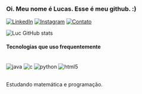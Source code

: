 <!-- Parágrafo de introdução -->
### Oi. Meu nome é Lucas. Esse é meu github. :)

<!-- Badges referentes a LinkedIn, Instagram e Gmail (contato) -->
[![LinkedIn](https://img.shields.io/badge/LinkedIn-0077B5?style=for-the-badge&logo=linkedin&logoColor=white)](https://www.linkedin.com/in/arnaldo-lucas-sd/)
[![Instagram](https://img.shields.io/badge/Instagram-E4405F?style=for-the-badge&logo=instagram&logoColor=white)](https://www.instagram.com/luc.ig._/)
[![Contato](https://img.shields.io/badge/Gmail-D14836?style=for-the-badge&logo=gmail&logoColor=white)](contatolucasoficial0@gmail.com)

![Luc GitHub stats](https://github-readme-stats.vercel.app/api?username=luc-gh&show_icons=true&theme=dark)

#### Tecnologias que uso frequentemente

<!-- div para referenciar as tecnologias que uso (java, c, python, html5, etc)-->
<div style="display: inline_block"><br/>
  <img align="center" alt="java" src="https://img.shields.io/badge/Java-ED8B00?style=for-the-badge&logo=java&logoColor=darkred" />
  <img align="center" alt="c" src="https://img.shields.io/badge/C-00599C?style=for-the-badge&logo=c&logoColor=darkblue" />
  <img align="center" alt="python" src="https://img.shields.io/badge/Python-3776AB?style=for-the-badge&logo=python&logoColor=yellow" />
  <img align="center" alt="html5" src="https://img.shields.io/badge/HTML5-E34F26?style=for-the-badge&logo=html5&logoColor=black" />
</div><br/>

Estudando matemática e programação.
